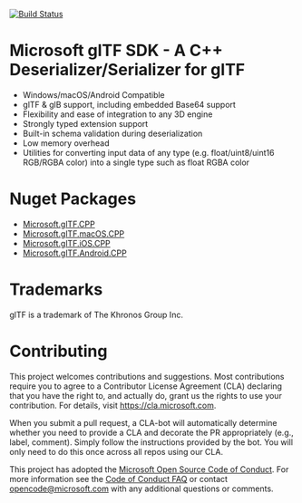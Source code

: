 [![Build Status](https://kaokuda.visualstudio.com/gltfsdk/_apis/build/status/kokuda.glTF-SDK)](https://kaokuda.visualstudio.com/gltfsdk/_build/latest?definitionId=1)

# Microsoft glTF SDK - A C++ Deserializer/Serializer for glTF

* Windows/macOS/Android Compatible
* glTF & glB support, including embedded Base64 support
* Flexibility and ease of integration to any 3D engine
* Strongly typed extension support
* Built-in schema validation during deserialization
* Low memory overhead
* Utilities for converting input data of any type (e.g. float/uint8/uint16 RGB/RGBA color) into a single type such as float RGBA color

# Nuget Packages

* [Microsoft.glTF.CPP](https://www.nuget.org/packages/Microsoft.glTF.CPP/)
* [Microsoft.glTF.macOS.CPP](https://www.nuget.org/packages/Microsoft.glTF.macOS.CPP/)
* [Microsoft.glTF.iOS.CPP](https://www.nuget.org/packages/Microsoft.glTF.iOS.CPP/)
* [Microsoft.glTF.Android.CPP](https://www.nuget.org/packages/Microsoft.glTF.Android.CPP/)

# Trademarks

glTF is a trademark of The Khronos Group Inc.

# Contributing

This project welcomes contributions and suggestions.  Most contributions require you to agree to a
Contributor License Agreement (CLA) declaring that you have the right to, and actually do, grant us
the rights to use your contribution. For details, visit https://cla.microsoft.com.

When you submit a pull request, a CLA-bot will automatically determine whether you need to provide
a CLA and decorate the PR appropriately (e.g., label, comment). Simply follow the instructions
provided by the bot. You will only need to do this once across all repos using our CLA.

This project has adopted the [Microsoft Open Source Code of Conduct](https://opensource.microsoft.com/codeofconduct/).
For more information see the [Code of Conduct FAQ](https://opensource.microsoft.com/codeofconduct/faq/) or
contact [opencode@microsoft.com](mailto:opencode@microsoft.com) with any additional questions or comments.
